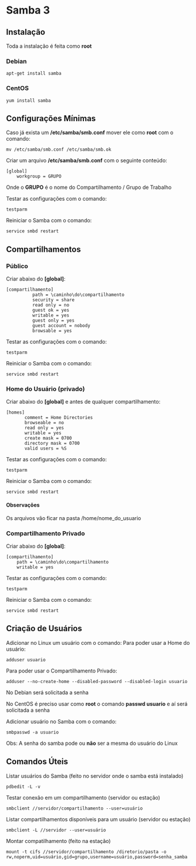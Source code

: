 # Samba 3

## Instalação
Toda a instalação é feita como **root**
### Debian
```apt-get install samba```
### CentOS
```yum install samba```
## Configurações Mínimas
Caso já exista um **/etc/samba/smb.conf** mover ele como **root** com o comando:

`mv /etc/samba/smb.conf /etc/samba/smb.ok`

Criar um arquivo **/etc/samba/smb.conf** com o seguinte conteúdo:
```
[global]
	workgroup = GRUPO
```
Onde o **GRUPO** é o nome do Compartilhamento / Grupo de Trabalho 

Testar as configurações com o comando:

`testparm`

Reiniciar o Samba com o comando:

`service smbd restart`
## Compartilhamentos
### Público

Criar abaixo do **[global]**:
``` 
[compartilhamento]
          path = \caminho\do\compartilhamento
          security = share
          read only = no
          guest ok = yes
          writable = yes
          guest only = yes
          guest account = nobody
          browsable = yes
```

Testar as configurações com o comando:

`testparm`

Reiniciar o Samba com o comando:

`service smbd restart`

### Home do Usuário (privado)

Criar abaixo do **[global]** e antes de qualquer compartilhamento:
```
[homes]
       comment = Home Directories
       browseable = no
       read only = yes
       writable = yes
       create mask = 0700
       directory mask = 0700
       valid users = %S
```

Testar as configurações com o comando:

`testparm`

Reiniciar o Samba com o comando:

`service smbd restart`

#### Observações
Os arquivos vão ficar na pasta /home/nome_do_usuario

### Compartilhamento Privado
Criar abaixo do **[global]**:
```
[compartilhamento]
	path = \caminho\do\compartilhamento
    writable = yes
```

Testar as configurações com o comando:

`testparm`

Reiniciar o Samba com o comando:

`service smbd restart`

## Criação de Usuários
Adicionar no Linux um usuário com o comando:
Para poder usar a Home do usuário:

`adduser usuario`

Para poder usar o Compartilhamento Privado:

`adduser --no-create-home --disabled-password --disabled-login usuario`

No Debian será solicitada a senha

No CentOS é preciso usar como **root** o comando **passwd usuario** e aí será solicitada a senha

Adicionar usuário no Samba com o comando:

`smbpasswd -a usuario`

Obs: A senha do samba pode ou **não** ser a mesma do usuário do Linux

## Comandos Úteis
Listar usuários do Samba (feito no servidor onde o samba está instalado)

`pdbedit -L -v`

Testar conexão em um compartilhamento (servidor ou estação) 

`smbclient //servidor/compartilhamento --user=usuário`

Listar compartilhamentos disponíveis para um usuário (servidor ou estação)

`smbclient -L //servidor --user=usuário`

Montar compatilhamento (feito na estação)

`mount -t cifs //servidor/compartilhamento /diretorio/pasta -o rw,noperm,uid=usuário,gid=grupo,username=usuário,password=senha_samba
`
